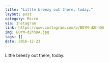 ```yaml
---
title: "Little breezy out there, today."
layout: post
category: Micro
via: Instagram
link: https://www.instagram.com/p/BOYM-d2hhDA
img: BOYM-d2hhDA.jpg
tags: []
date: 2016-12-23
---
```

Little breezy out there, today.